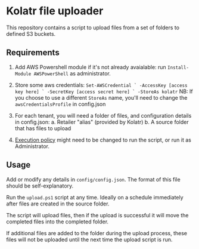 # Kolatr file uploader

This repository contains a script to upload files from a set of folders to defined S3 buckets.

## Requirements

1. Add AWS Powershell module if it's not already avaialable: run `Install-Module AWSPowerShell` as administrator.

2. Store some aws credentials:
``` Set-AWSCredential `
                 -AccessKey [access key here] `
                 -SecretKey [access secret here] `
                 -StoreAs kolatr ```
NB: If you choose to use a different `StoreAs` name, you'll need to change the `awsCredentialsProfile` in config.json

3. For each tenant, you will need a folder of files, and configuration details in config.json:
 a. Retailer "alias" (provided by Kolatr)
 b. A source folder that has files to upload

4. [Execution policy](https://learn.microsoft.com/en-us/powershell/module/microsoft.powershell.security/set-executionpolicy?view=powershell-7.4) might need to be changed to run the script, or run it as Administrator.

## Usage

Add or modify any details in `config/config.json`. The format of this file should be self-explanatory.

Run the `upload.ps1` script at any time. Ideally on a schedule immediately after files are created in the source folder.

The script will upload files, then if the upload is successful it will move the completed files into the completed folder.

If additional files are added to the folder during the upload process, these files will not be uploaded until the next time the upload script is run.


